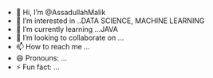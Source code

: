 - 👋 Hi, I’m @AssadullahMalik
- 👀 I’m interested in ..DATA SCIENCE, MACHINE LEARNING
- 🌱 I’m currently learning ...JAVA
- 💞️ I’m looking to collaborate on ...
- 📫 How to reach me ...
- 😄 Pronouns: ...
- ⚡ Fun fact: ...

<!---
AssadullahMalik/AssadullahMalik is a ✨ special ✨ repository because its `README.md` (this file) appears on your GitHub profile.
You can click the Preview link to take a look at your changes.
--->
